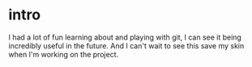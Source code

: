# intro

I had a lot of fun learning about and playing with git, I can see it being incredibly useful in the future. And I can't wait to see this save
my skin when I'm working on the project.
